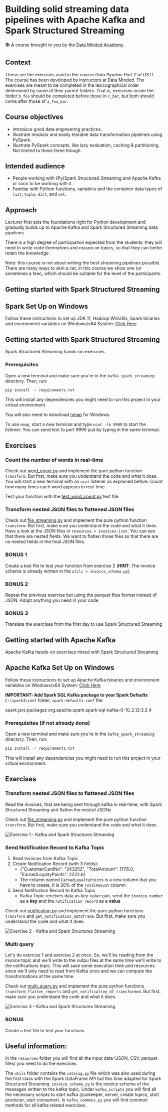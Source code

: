 # Building solid streaming data pipelines with Apache Kafka and Spark Structured Streaming

📚 A course brought to you by the [Data Minded Academy].

## Context

These are the exercises used in the course *Data Pipeline Part 2 at DSTI*.  
The course has been developed by instructors at Data Minded. The
exercises are meant to be completed in the lexicographical order determined by
name of their parent folders. That is, exercises inside the folder `b_foo`
should be completed before those in `c_bar`, but both should come after those
of `a_foo_bar`.

## Course objectives

- Introduce good data engineering practices.
- Illustrate modular and easily testable data transformation pipelines using
  PySpark.
- Illustrate PySpark concepts, like lazy evaluation, caching & partitioning.
  Not limited to these three though.

## Intended audience

- People working with (Py)Spark Structured Streaming and Apache Kafka or soon to be working with it.
- Familiar with Python functions, variables and the container data types of
  `list`, `tuple`, `dict`, and `set`.

## Approach

Lecturer first sets the foundations right for Python development and
gradually builds up to Apache Kafka and Spark Structured Streaming data pipelines.

There is a high degree of participation expected from the students: they
will need to write code themselves and reason on topics, so that they can
better retain the knowledge.

Note: this course is not about writing the best streaming pipelines possible. There are
many ways to skin a cat, in this course we show one (or sometimes a few), which
should be suitable for the level of the participants.

## Getting started with Spark Structured Streaming

## Spark Set Up on Windows
Follow these instructions to set up JDK 11, Hadoop WinUtils, Spark binaries and environment 
variables on Windows/x64 System: [Click Here](https://app.tango.us/app/workflow/Setting-up-JDK--Hadoop-WinUtils--Spark-binaries-and-environment-variables-on-Windows-x64-System-ce23bd438117424c87009b2ac1fc82bd) 


## Getting started with Spark Structured Streaming 

Spark Structured Streaming hands-on exercises

### Prerequisites
Open a new terminal and make sure you're in the `kafka_spark_streaming` directory. Then, run:

```bash
pip install -r requirements.txt
```

This will install any dependencies you might need to run this project in your virtual environment.

You will also need to download [nmap](https://nmap.org/download.html) for Windows.

To use `nmap`, start a new terminal and type `ncat -lk 9999` to start the listener. 
You can send text to port 9999 just by typing in the same terminal.


## Exercises

### Count the number of words in real-time
Check out [word_count.py](exercises/a_spark_streaming_socket_source/word_count.py) and implement the pure
python function `transform`. But first, make sure you understand the code and what it does.
You will start a new terminal with an `ncat` listener as explained before. 
Count how many times each word appears in real-time.

Test your function with the [test_word_count.py](tests/test_word_count.py) test file.


### Transform nested JSON files to flattened JSON files
Check out [file_streaming.py](exercises/b_spark_streaming_file_source/file_streaming.py) and implement the pure
python function `transform`. But first, make sure you understand the code and what it does.
Have a look at the JSON files in `resources > invoices-json`.
You can see that there are nested fields. We want to flatten those files so that there are no 
nested fields in the final JSON files.

### BONUS 1
Create a test file to test your function from exercise 2 (**HINT**: The invoice schema is already written in the `utils > invoice_schema.py`).

### BONUS 2
Repeat the previous exercise but using the parquet files format instead of JSON. Adapt anything you need in your code

### BONUS 3
Translate the exercises from the first day to use Spark Structured Streaming


## Getting started with Apache Kafka

Apache Kafka hands-on exercises mixed with Spark Structured Streaming

## Apache Kafka Set Up on Windows
Follow these instructions to set up Apache Kafka binaries and environment 
variables on Windows/x64 System: [Click Here](https://app.tango.us/app/workflow/Download-and-Configure-Apache-Kafka-on-Windows-x64-System-474eb2506acd494ebd5c94686ea610c2) 

**IMPORTANT: Add Spark SQL Kafka package to your Spark Defaults** `C:\spark3\conf` folder, `spark-defaults.conf` file:

spark.jars.packages                org.apache.spark:spark-sql-kafka-0-10_2.12:3.2.4


### Prerequisites (if not already done)
Open a new terminal and make sure you're in the `kafka_spark_streaming` directory. Then, run:

```bash
pip install -r requirements.txt
```

This will install any dependencies you might need to run this project in your virtual environment.


## Exercises

### Transform nested JSON files to flattened JSON files
Read the invoices, that are being sent through kafka in real-time, with Spark Structured Streaming and flatten the nested JSONs

Check out [file_streaming.py](exercises/c_spark_streaming_kafka_source/file_streaming.py) and implement the pure
python function `transform`. But first, make sure you understand the code and what it does.

![Exercise 1 - Kafka and Spark Structures Streaming](images/exercise1.png "Exercise 1 - Kafka and Spark Structures Streaming")


### Send Notification Record to Kafka Topic
1. Read Invoices from Kafka Topic
2. Create Notification Record (with 3 fields):
   * {"CustomerCardNo": "243252", "TotalAmount": 11115.0, "EarnedLoyaltyPoints": 2222.6}
   * The  column named `EarnedLoyaltyPoints` is a new column that you have to create, it is 20% of the `TotalAmount` column
3. Send Notification Record to Kafka Topic
   * Kafka Topic receives data as key-value pair, send the `invoice number` as a **key** and the `notification record` as a **value**

Check out [notification.py](exercises/c_spark_streaming_kafka_source/notification.py) and implement the pure
python functions `transform` and `get_notification_dataframe`. But first, make sure you understand the code and what it does.

![Exercise 2 - Kafka and Spark Structures Streaming](images/exercise2.png "Exercise 2 - Kafka and Spark Structures Streaming")


### Multi query
Let's do exercise 1 and exercise 2 at once. So, we'll be reading from the invoice topic and we'll write to the outpu
files at the same time we'll write to the notifications topic. This will save some execution time and resources since
we'll only need to read from Kafka once and we can compute the transformations at the same time.

Check out [multi_query.py](exercises/c_spark_streaming_kafka_source/multi_query.py) and implement the pure
python functions `transform_flatten_reports` and `get_notification_df_transformed`. 
But first, make sure you understand the code and what it does.

![Exercise 3 - Kafka and Spark Structures Streaming](images/exercise3.png "Exercise 3 - Kafka and Spark Structures Streaming")


### BONUS
Create a test file to test your functions.


## Useful information:
In the `resources` folder you will find all the input data (JSON, CSV, parquet files) you need to do the exercises.

The `utils` folder contains the `catalog.py` file which was also used during the first class with the Spark DataFrame API
but this time adapted for Spark Structured Streaming. `invoice_schema.py` is the invoice schema of the messages written
to the kafka topic. Under `kafka_scripts` you will find all the necessary scripts to start kafka (zookeeper, server, 
create topics, start producer, start consumer). In `kafka_commons.py` you will find common methods for all kafka related
exercises.

[Data Minded Academy]: https://www.dataminded.academy/
